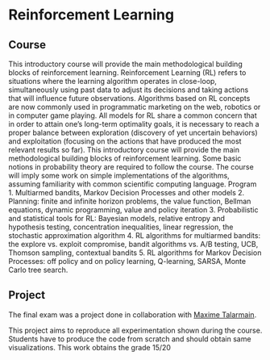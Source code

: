 # Reinforcement Learning 

## Course

This introductory course will provide the main methodological building blocks of reinforcement learning. Reinforcement 
Learning (RL) refers to situations where the learning algorithm operates in close-loop, simultaneously using past data 
to adjust its decisions and taking actions that will influence future observations. Algorithms based on RL concepts are 
now commonly used in programmatic marketing on the web, robotics or in computer game playing. All models for RL share a
common concern that in order to attain one’s long-term optimality goals, it is necessary to reach a proper balance 
between exploration (discovery of yet uncertain behaviors) and exploitation (focusing on the actions that have produced
the most relevant results so far). This introductory course will provide the main methodological building blocks of 
reinforcement learning. Some basic notions in probability theory are required to follow the course. The course will 
imply some work on simple implementations of the algorithms, assuming familiarity with common scientific computing 
language. Program 1. Multiarmed bandits, Markov Decision Processes and other models 2. Planning: finite and infinite 
horizon problems, the value function, Bellman equations, dynamic programming, value and policy iteration 3. 
Probabilistic and statistical tools for RL: Bayesian models, relative entropy and hypothesis testing, concentration 
inequalities, linear regression, the stochastic approximation algorithm 4. RL algorithms for multiarmed bandits: the 
explore vs. exploit compromise, bandit algorithms vs. A/B testing, UCB, Thomson sampling, contextual bandits 5. RL 
algorithms for Markov Decision Processes: off policy and on policy learning, Q-learning, SARSA, Monte Carlo tree search.

## Project

The final exam was a project done in collaboration with [Maxime Talarmain](https://www.linkedin.com/in/maxime-talarmain-58aa99165).

This project aims to reproduce all experimentation shown during the course. Students have to produce the code from 
scratch and should obtain same visualizations. 
This work obtains the grade 15/20